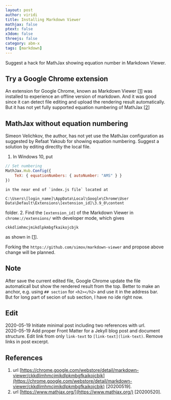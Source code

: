 ```yaml
---
layout: post
author: viridi
title: Installing Markdown Viewer
mathjax: false
ptext: false
x3dom: false
threejs: false
category: abm-x
tags: [markdown]
---
```

Suggest a hack for MathJax showing equation number in Markdown Viewer.

## Try a Google Chrome extension
An extension for Google Chrome, known as Markdown Viewer [[1](#ref1)] was installed to experience an offline version of markdown. And it was good since it can detect file editing and upload the rendering result automatically. But it has not yet fully supported equation numbering of MathJax [[2](#ref2)]

## MathJax without equation numbering
Simeon Velichkov, the author, has not yet use the MathJax configuration as suggested by Refaat Yakoub for showing equation numbering. Suggest a solution by editing directlty the local file.

1. In Windows 10, put
```javascript
// Set numbering
MathJax.Hub.Config({
	TeX: { equationNumbers: { autoNumber: "AMS" } } 
})
```
	in the near end of `index.js file` located at
```
C:\Users\[login_name]\AppData\Local\Google\Chrome\User Data\Default\Extensions\[extension_id]\3.9_0\content
```
folder.
2. Find the `[extension_id]` of the Markdown Viewer in `chrome://extensions/` with developer mode, which gives
```
ckkdlimhmcjmikdlpkmbgfkaikojcbjk
```
as shown in [[1](#ref1)].

Forking the `https://github.com/simov/markdown-viewer` and propose above change will be planned.

## Note
After save the current edited file, Google Chrome update the file automaticall but show the rendered result from the top. Better to make an anchor, e.g. using `## section` for `<h2></h2>` and use it in the address bar. But for long part of secion of sub section, I have no ide right now.

## Edit
2020-05-19 Initiate minimal post including two references with url.<br />
2020-05-19 Add proper Front Matter for a Jekyll blog post and document structure. Edit link from only `link-text` to `[link-text](link-text)`. Remove links in post excerpt.

## References
1. <a name="ref2"></a> url [https://chrome.google.com/webstore/detail/markdown-viewer/ckkdlimhmcjmikdlpkmbgfkaikojcbjk](https://chrome.google.com/webstore/detail/markdown-viewer/ckkdlimhmcjmikdlpkmbgfkaikojcbjk) [20200519].
2. <a name="ref1"></a> url [https://www.mathjax.org/](https://www.mathjax.org/)  [20200520].
